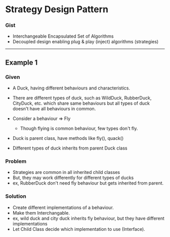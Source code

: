 # Strategy Design Pattern

### Gist
- Interchangeable Encapsulated Set of Algorithms
- Decoupled design enabling plug & play (inject) algorithms (strategies)

---

## Example 1

### Given 

- A Duck, having different behaviours and characteristics.
- There are different types of duck, such as WildDuck, RubberDuck, CityDuck, etc. which share same behaviours but all types of duck doesn't have all behaviours in common. 

- Consider a behaviour => Fly
    - Though flying is common behaviour, few types don't fly.

- Duck is parent class, have methods like fly(), quack()
- Different types of duck inherits from parent Duck class  

### Problem

- Strategies are common in all inherited child classes
- But, they may work differently for different types of ducks
- ex, RubberDuck don't need fly behaviour but gets inherited from parent.

### Solution

- Create different implementations of a behaviour.
- Make them Interchangable.
- ex, wild duck and city duck inherits fly behaviour, but they have different implementations
- Let Child Class decide which implementation to use (Interface).